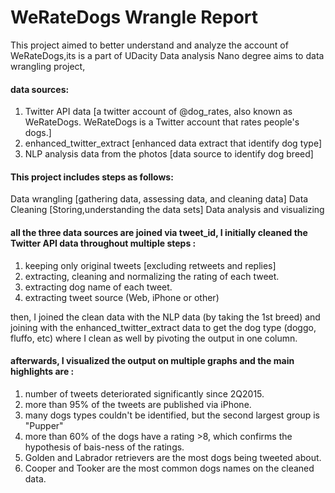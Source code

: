 # WeRateDogs Wrangle Report

This project aimed to better understand and analyze the account of WeRateDogs,its is a part of UDacity Data analysis Nano degree aims to data wrangling project, 

#### data sources:

1. Twitter API data 
    [a twitter account of @dog_rates, also known as WeRateDogs. WeRateDogs is a Twitter account that rates people's dogs.]
2. enhanced_twitter_extract
    [enhanced data extract that identify dog type]
3. NLP analysis data from the photos
    [data source to identify dog breed]
      

#### This project includes steps as follows:

Data wrangling [gathering data, assessing data, and cleaning data]
Data Cleaning [Storing,understanding the data sets]
Data analysis and visualizing


#### all the three data sources are joined via tweet_id, I initially cleaned the Twitter API data throughout multiple steps :

1. keeping only original tweets [excluding retweets and replies]
2. extracting, cleaning and normalizing the rating of each tweet.
3. extracting dog name of each tweet.
4. extracting tweet source (Web, iPhone or other)


then, I joined the clean data with the NLP data (by taking the 1st breed) and joining with the enhanced_twitter_extract data to get the dog type (doggo, fluffo, etc) where I clean as well by pivoting the output in one column.

#### afterwards, I visualized the output on multiple graphs and the main highlights are :
1. number of tweets deteriorated significantly since 2Q2015.
2. more than 95% of the tweets are published via iPhone.
3. many dogs types couldn't be identified, but the second largest group is "Pupper"
4. more than 60% of the dogs have a rating >8, which confirms the hypothesis of bais-ness of the ratings.
5. Golden and Labrador retrievers are the most dogs being tweeted about.
6. Cooper and Tooker are the most common dogs names on the cleaned data.
